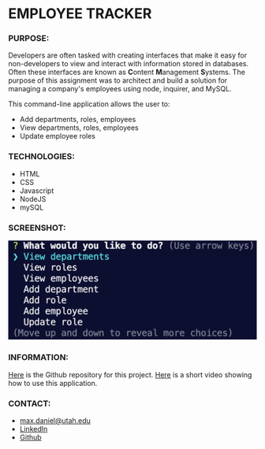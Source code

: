# EMPLOYEE TRACKER

### PURPOSE:
Developers are often tasked with creating interfaces that make it easy for non-developers to view and interact with information stored in databases. Often these interfaces are known as **C**ontent **M**anagement **S**ystems. The purpose of this assignment was to architect and build a solution for managing a company's employees using node, inquirer, and MySQL. 

This command-line application allows the user to:
  * Add departments, roles, employees
  * View departments, roles, employees
  * Update employee roles

### TECHNOLOGIES:
* HTML
* CSS
* Javascript
* NodeJS
* mySQL

### SCREENSHOT:
![project screenshot](develop/images/screenshot.png)

### INFORMATION:
[Here](https://github.com/maxonemillion/EmployeeTracker "Link to github repository") is the Github repository for this project. [Here](<insert link to video here> "Link to video showing how to use this app") is a short video showing how to use this application.

### CONTACT:
* max.daniel@utah.edu
* [LinkedIn](https://www.linkedin.com/in/maximilian-daniel1/ "Link to LinkedIn page")
* [Github](https://github.com/maxonemillion "Link to Github page")
